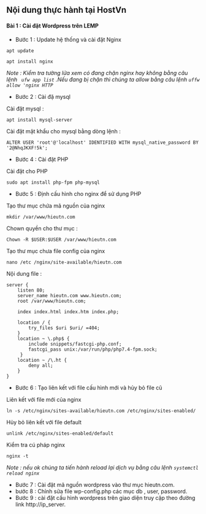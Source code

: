 ## Nội dung thực hành tại HostVn 
#### Bài 1 : Cài đặt Wordpress trên LEMP 

* Bước 1 : Update hệ thống và cài đặt Nginx 

```apt update```

```apt install nginx```

*Note : Kiểm tra tường lửa xem có đang chặn nginx hay không bằng câu lệnh ` ufw app list` .Nếu đang bị chặn thì chúng ta allow bằng câu lệnh `uffw allow 'nginx HTTP`*



* Bước 2 :  Cài đặ mysql 

Cài đặt mysql : 

```apt install mysql-server```

Cài đặt mật khẩu cho mysql bằng dòng lệnh : 

```ALTER USER 'root'@'localhost' IDENTIFIED WITH mysql_native_password BY '2@NhqJKXF!5k';```

* Bước 4 : Cài đặt PHP 

Cài đặt cho PHP

```sudo apt install php-fpm php-mysql```

* Bước 5 : Định cấu hình cho nginx để sử dụng PHP 

Tạo thư mục chứa mã nguồn của nginx 

```mkdir /var/www/hieutn.com```

Chown quyền cho thư mục : 

```Chown -R $USER:$USER /var/www/hieutn.com```

Tạo thư mục chưa file config của nginx

```nano /etc /nginx/site-available/hieutn.com```

Nội dung file : 
~~~
server {
    listen 80;
    server_name hieutn.com www.hieutn.com;
    root /var/www/hieutn.com;

    index index.html index.htm index.php;

    location / {
        try_files $uri $uri/ =404;
    }
    location ~ \.php$ {
        include snippets/fastcgi-php.conf;
        fastcgi_pass unix:/var/run/php/php7.4-fpm.sock;
     }
    location ~ /\.ht {
        deny all;
    }
}
~~~
* Bước 6 : Tạo liên kết với file cấu hình mới và hủy bỏ file cũ 

Liên kết với file mới của nginx 

`ln -s /etc/nginx/sites-available/hieutn.com /etc/nginx/sites-enabled/`

Hủy bỏ liên kết với file default 

`unlink /etc/nginx/sites-enabled/default`

Kiểm tra cú pháp nginx 

`nginx -t`

*Note : nếu ok chúng ta tiến hành reload lại dịch vụ bằng câu lệnh `systemctl reload nginx`*

* Bước 7 : Cài đặt mã nguồn wordpress vào thư mục hieutn.com.
* bước 8 : Chỉnh sửa file wp-config.php các mục db , user, password. 
* Bước 9 : cài đặt cấu hình wordpress trên giao diện truy cập theo đường link http://ip_server. 





